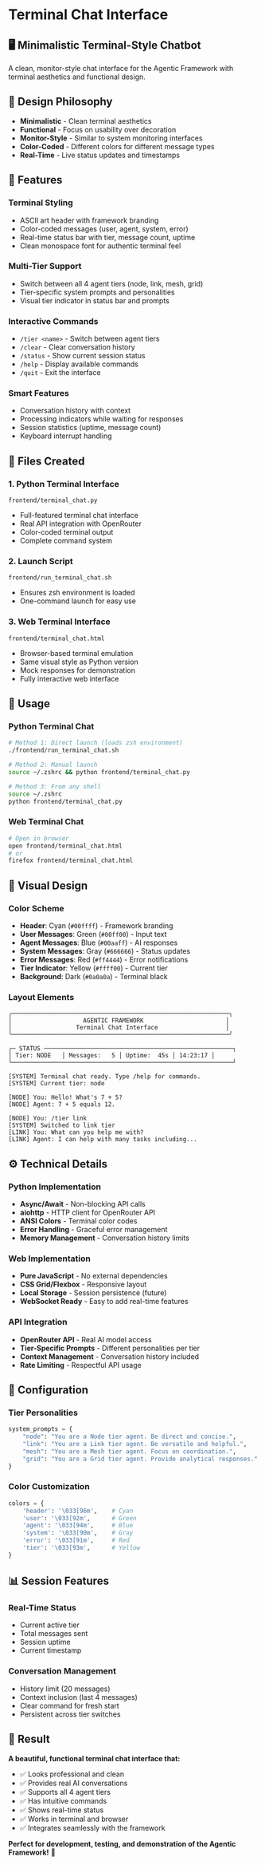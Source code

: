 # Terminal Chat Interface

## 🖥️ **Minimalistic Terminal-Style Chatbot**

A clean, monitor-style chat interface for the Agentic Framework with terminal aesthetics and functional design.

## 🎨 **Design Philosophy**

- **Minimalistic** - Clean terminal aesthetics
- **Functional** - Focus on usability over decoration  
- **Monitor-Style** - Similar to system monitoring interfaces
- **Color-Coded** - Different colors for different message types
- **Real-Time** - Live status updates and timestamps

## 🚀 **Features**

### **Terminal Styling**
- ASCII art header with framework branding
- Color-coded messages (user, agent, system, error)
- Real-time status bar with tier, message count, uptime
- Clean monospace font for authentic terminal feel

### **Multi-Tier Support**
- Switch between all 4 agent tiers (node, link, mesh, grid)
- Tier-specific system prompts and personalities
- Visual tier indicator in status bar and prompts

### **Interactive Commands**
- `/tier <name>` - Switch between agent tiers
- `/clear` - Clear conversation history
- `/status` - Show current session status
- `/help` - Display available commands
- `/quit` - Exit the interface

### **Smart Features**
- Conversation history with context
- Processing indicators while waiting for responses
- Session statistics (uptime, message count)
- Keyboard interrupt handling

## 📁 **Files Created**

### **1. Python Terminal Interface**
```
frontend/terminal_chat.py
```
- Full-featured terminal chat interface
- Real API integration with OpenRouter
- Color-coded terminal output
- Complete command system

### **2. Launch Script**
```
frontend/run_terminal_chat.sh
```
- Ensures zsh environment is loaded
- One-command launch for easy use

### **3. Web Terminal Interface**
```
frontend/terminal_chat.html
```
- Browser-based terminal emulation
- Same visual style as Python version
- Mock responses for demonstration
- Fully interactive web interface

## 🎯 **Usage**

### **Python Terminal Chat**
```bash
# Method 1: Direct launch (loads zsh environment)
./frontend/run_terminal_chat.sh

# Method 2: Manual launch
source ~/.zshrc && python frontend/terminal_chat.py

# Method 3: From any shell
source ~/.zshrc
python frontend/terminal_chat.py
```

### **Web Terminal Chat**
```bash
# Open in browser
open frontend/terminal_chat.html
# or
firefox frontend/terminal_chat.html
```

## 🎨 **Visual Design**

### **Color Scheme**
- **Header**: Cyan (`#00ffff`) - Framework branding
- **User Messages**: Green (`#00ff00`) - Input text
- **Agent Messages**: Blue (`#00aaff`) - AI responses  
- **System Messages**: Gray (`#666666`) - Status updates
- **Error Messages**: Red (`#ff4444`) - Error notifications
- **Tier Indicator**: Yellow (`#ffff00`) - Current tier
- **Background**: Dark (`#0a0a0a`) - Terminal black

### **Layout Elements**
```
╭─────────────────────────────────────────────────────────────╮
│                    AGENTIC FRAMEWORK                       │
│                  Terminal Chat Interface                   │
╰─────────────────────────────────────────────────────────────╯

┌─ STATUS ─────────────────────────────────────────────────────┐
│ Tier: NODE   │ Messages:   5 │ Uptime:  45s │ 14:23:17 │
└──────────────────────────────────────────────────────────────┘

[SYSTEM] Terminal chat ready. Type /help for commands.
[SYSTEM] Current tier: node

[NODE] You: Hello! What's 7 + 5?
[NODE] Agent: 7 + 5 equals 12.

[NODE] You: /tier link
[SYSTEM] Switched to link tier
[LINK] You: What can you help me with?
[LINK] Agent: I can help with many tasks including...
```

## ⚙️ **Technical Details**

### **Python Implementation**
- **Async/Await** - Non-blocking API calls
- **aiohttp** - HTTP client for OpenRouter API
- **ANSI Colors** - Terminal color codes
- **Error Handling** - Graceful error management
- **Memory Management** - Conversation history limits

### **Web Implementation**
- **Pure JavaScript** - No external dependencies
- **CSS Grid/Flexbox** - Responsive layout
- **Local Storage** - Session persistence (future)
- **WebSocket Ready** - Easy to add real-time features

### **API Integration**
- **OpenRouter API** - Real AI model access
- **Tier-Specific Prompts** - Different personalities per tier
- **Context Management** - Conversation history included
- **Rate Limiting** - Respectful API usage

## 🔧 **Configuration**

### **Tier Personalities**
```python
system_prompts = {
    "node": "You are a Node tier agent. Be direct and concise.",
    "link": "You are a Link tier agent. Be versatile and helpful.", 
    "mesh": "You are a Mesh tier agent. Focus on coordination.",
    "grid": "You are a Grid tier agent. Provide analytical responses."
}
```

### **Color Customization**
```python
colors = {
    'header': '\033[96m',    # Cyan
    'user': '\033[92m',      # Green  
    'agent': '\033[94m',     # Blue
    'system': '\033[90m',    # Gray
    'error': '\033[91m',     # Red
    'tier': '\033[93m',      # Yellow
}
```

## 📊 **Session Features**

### **Real-Time Status**
- Current active tier
- Total messages sent
- Session uptime
- Current timestamp

### **Conversation Management**
- History limit (20 messages)
- Context inclusion (last 4 messages)
- Clear command for fresh start
- Persistent across tier switches

## 🎉 **Result**

**A beautiful, functional terminal chat interface that:**
- ✅ Looks professional and clean
- ✅ Provides real AI conversations
- ✅ Supports all 4 agent tiers
- ✅ Has intuitive commands
- ✅ Shows real-time status
- ✅ Works in terminal and browser
- ✅ Integrates seamlessly with the framework

**Perfect for development, testing, and demonstration of the Agentic Framework!** 🚀
